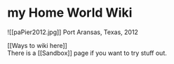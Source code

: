 # my Home World Wiki

![[paPier2012.jpg]]
Port Aransas, Texas, 2012  

[[Ways to wiki here]]  
There is a [[Sandbox]] page if you want to try stuff out.  

